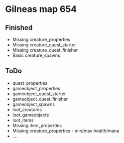 # Gilneas map 654

## Finished
- Missing creature_properties
- Missing creature_quest_starter
- Missing creature_quest_finisher
- Basic creature_spawns

## ToDo
- quest_properties
- gameobject_properties
- gameobject_quest_starter
- gameobject_quest_finisher
- gameobject_spawns
- loot_creatures
- loot_gameobjects
- loot_items
- Missing item_properties
- Missing creature_properties - min/max health/mana
- ....